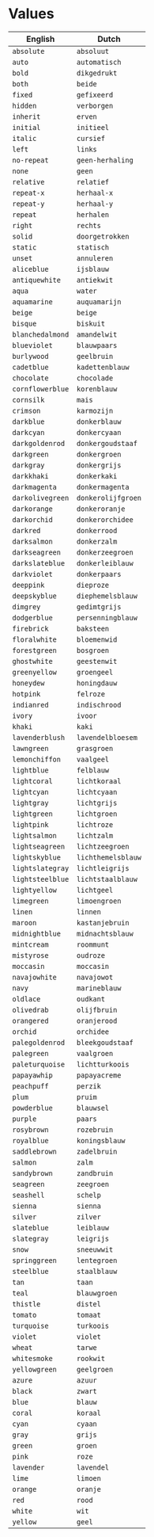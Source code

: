 # Values
| English | Dutch |
| ------ | ------ |
| ` absolute ` | `absoluut` |
| ` auto ` | `automatisch` |
| ` bold ` | `dikgedrukt` |
| ` both ` | `beide` |
| ` fixed ` | `gefixeerd` |
| ` hidden ` | `verborgen` |
| ` inherit ` | `erven` |
| ` initial ` | `initieel` |
| ` italic ` | `cursief` |
| ` left ` | `links` |
| ` no-repeat ` | `geen-herhaling` |
| ` none ` | `geen` |
| ` relative ` | `relatief` |
| ` repeat-x ` | `herhaal-x` |
| ` repeat-y ` | `herhaal-y` |
| ` repeat ` | `herhalen` |
| ` right ` | `rechts` |
| ` solid ` | `doorgetrokken` |
| ` static ` | `statisch` |
| ` unset ` | `annuleren` |
| ` aliceblue ` | `ijsblauw` |
| ` antiquewhite ` | `antiekwit` |
| ` aqua ` | `water` |
| ` aquamarine ` | `auquamarijn` |
| ` beige ` | `beige` |
| ` bisque ` | `biskuit` |
| ` blanchedalmond ` | `amandelwit` |
| ` blueviolet ` | `blauwpaars` |
| ` burlywood ` | `geelbruin` |
| ` cadetblue ` | `kadettenblauw` |
| ` chocolate ` | `chocolade` |
| ` cornflowerblue ` | `korenblauw` |
| ` cornsilk ` | `mais` |
| ` crimson ` | `karmozijn` |
| ` darkblue ` | `donkerblauw` |
| ` darkcyan ` | `donkercyaan` |
| ` darkgoldenrod ` | `donkergoudstaaf` |
| ` darkgreen ` | `donkergroen` |
| ` darkgray ` | `donkergrijs` |
| ` darkkhaki ` | `donkerkaki` |
| ` darkmagenta ` | `donkermagenta` |
| ` darkolivegreen ` | `donkerolijfgroen` |
| ` darkorange ` | `donkeroranje` |
| ` darkorchid ` | `donkerorchidee` |
| ` darkred ` | `donkerrood` |
| ` darksalmon ` | `donkerzalm` |
| ` darkseagreen ` | `donkerzeegroen` |
| ` darkslateblue ` | `donkerleiblauw` |
| ` darkviolet ` | `donkerpaars` |
| ` deeppink ` | `dieproze` |
| ` deepskyblue ` | `diephemelsblauw` |
| ` dimgrey ` | `gedimtgrijs` |
| ` dodgerblue ` | `persenningblauw` |
| ` firebrick ` | `baksteen` |
| ` floralwhite ` | `bloemenwid` |
| ` forestgreen ` | `bosgroen` |
| ` ghostwhite ` | `geestenwit` |
| ` greenyellow ` | `groengeel` |
| ` honeydew ` | `honingdauw` |
| ` hotpink ` | `felroze` |
| ` indianred ` | `indischrood` |
| ` ivory ` | `ivoor` |
| ` khaki ` | `kaki` |
| ` lavenderblush ` | `lavendelbloesem` |
| ` lawngreen ` | `grasgroen` |
| ` lemonchiffon ` | `vaalgeel` |
| ` lightblue ` | `felblauw` |
| ` lightcoral ` | `lichtkoraal` |
| ` lightcyan ` | `lichtcyaan` |
| ` lightgray ` | `lichtgrijs` |
| ` lightgreen ` | `lichtgroen` |
| ` lightpink ` | `lichtroze` |
| ` lightsalmon ` | `lichtzalm` |
| ` lightseagreen ` | `lichtzeegroen` |
| ` lightskyblue ` | `lichthemelsblauw` |
| ` lightslategray ` | `lichtleigrijs` |
| ` lightsteelblue ` | `lichtstaalblauw` |
| ` lightyellow ` | `lichtgeel` |
| ` limegreen ` | `limoengroen` |
| ` linen ` | `linnen` |
| ` maroon ` | `kastanjebruin` |
| ` midnightblue ` | `midnachtsblauw` |
| ` mintcream ` | `roommunt` |
| ` mistyrose ` | `oudroze` |
| ` moccasin ` | `moccasin` |
| ` navajowhite ` | `navajowot` |
| ` navy ` | `marineblauw` |
| ` oldlace ` | `oudkant` |
| ` olivedrab ` | `olijfbruin` |
| ` orangered ` | `oranjerood` |
| ` orchid ` | `orchidee` |
| ` palegoldenrod ` | `bleekgoudstaaf` |
| ` palegreen ` | `vaalgroen` |
| ` paleturquoise ` | `lichtturkoois` |
| ` papayawhip ` | `papayacreme` |
| ` peachpuff ` | `perzik` |
| ` plum ` | `pruim` |
| ` powderblue ` | `blauwsel` |
| ` purple ` | `paars` |
| ` rosybrown ` | `rozebruin` |
| ` royalblue ` | `koningsblauw` |
| ` saddlebrown ` | `zadelbruin` |
| ` salmon ` | `zalm` |
| ` sandybrown ` | `zandbruin` |
| ` seagreen ` | `zeegroen` |
| ` seashell ` | `schelp` |
| ` sienna ` | `sienna` |
| ` silver ` | `zilver` |
| ` slateblue ` | `leiblauw` |
| ` slategray ` | `leigrijs` |
| ` snow ` | `sneeuwwit` |
| ` springgreen ` | `lentegroen` |
| ` steelblue ` | `staalblauw` |
| ` tan ` | `taan` |
| ` teal ` | `blauwgroen` |
| ` thistle ` | `distel` |
| ` tomato ` | `tomaat` |
| ` turquoise ` | `turkoois` |
| ` violet ` | `violet` |
| ` wheat ` | `tarwe` |
| ` whitesmoke ` | `rookwit` |
| ` yellowgreen ` | `geelgroen` |
| ` azure ` | `azuur` |
| ` black ` | `zwart` |
| ` blue ` | `blauw` |
| ` coral ` | `koraal` |
| ` cyan ` | `cyaan` |
| ` gray ` | `grijs` |
| ` green ` | `groen` |
| ` pink ` | `roze` |
| ` lavender ` | `lavendel` |
| ` lime ` | `limoen` |
| ` orange ` | `oranje` |
| ` red ` | `rood` |
| ` white ` | `wit` |
| ` yellow ` | `geel` |